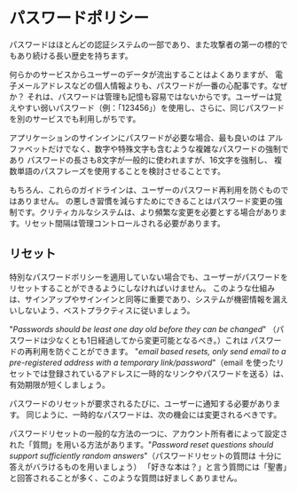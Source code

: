 パスワードポリシー
=================

パスワードはほとんどの認証システムの一部であり、また攻撃者の第一の標的でもあり続ける長い歴史を持ちます。

何らかのサービスからユーザーのデータが流出することはよくありますが、
電子メールアドレスなどの個人情報よりも、パスワードが一番の心配事です。なぜか？
それは、パスワードは管理も記憶も容易ではないからです。ユーザーは覚えやすい弱いパスワード（例：「123456」）を使用し、さらに、同じパスワードを別のサービスでも利用しがちです。

アプリケーションのサインインにパスワードが必要な場合、最も良いのは
アルファベットだけでなく、数字や特殊文字も含むような複雑なパスワードの強制であり
パスワードの長さも8文字が一般的に使われますが、16文字を強制し、
複数単語のパスフレーズを使用することを検討させることです。

もちろん、これらのガイドラインは、ユーザーのパスワード再利用を防ぐものではありません。
の悪しき習慣を減らすためにできることはパスワード変更の強制です。クリティカルなシステムは、より頻繁な変更を必要とする場合があります。リセット間隔は管理コントロールされる必要があります。

## リセット

特別なパスワードポリシーを適用していない場合でも、ユーザーがパスワードをリセットすることができるようにしなければいけません。
このような仕組みは、サインアップやサインインと同等に重要であり、システムが機密情報を漏えいしないよう、ベストプラクティスに従いましょう。

"_Passwords should be least one day old before they can be changed_" （パスワードは少なくとも1日経過してから変更可能となるべき。）これは
パスワードの再利用を防ぐことができます。
"_email based resets, only send email to a pre-registered address with a temporary link/password_"（email を使ったリセットでは登録されているアドレスに一時的なリンクやパスワードを送る）は、有効期限が短くしましょう。

パスワードのリセットが要求されるたびに、ユーザーに通知する必要があります。
同じように、一時的なパスワードは、次の機会には変更されるべきです。

パスワードリセットの一般的な方法の一つに、アカウント所有者によって設定された「質問」を用いる方法があります。"_Password reset questions
should support sufficiently random answers_"（パスワードリセットの質問は
十分に答えがバラけるものを用いましょう）
「好きな本は？」と言う質問には「聖書」と回答されることが多く、このような質問は好ましくありません。
